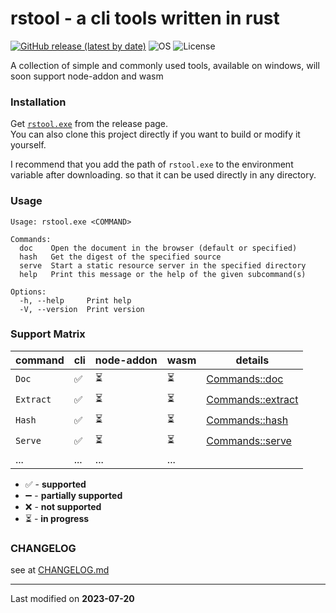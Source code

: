 # rstool - a cli tools written in rust

[![GitHub release (latest by date)](https://img.shields.io/github/v/release/lopo12123/rstool)](https://github.com/lopo12123/rstool/releases/latest)
![OS](https://img.shields.io/badge/os-windows-orange)
![License](https://img.shields.io/github/license/lopo12123/rstool)

A collection of simple and commonly used tools, available on windows, will soon support node-addon and wasm

### Installation

Get [`rstool.exe`](https://github.com/lopo12123/rstool/releases/latest) from the release page.  
You can also clone this project directly if you want to build or modify it yourself.

I recommend that you add the path of `rstool.exe` to the environment variable after downloading.
so that it can be used directly in any directory.

### Usage

```
Usage: rstool.exe <COMMAND>                                       
                                                                  
Commands:                                                         
  doc    Open the document in the browser (default or specified)  
  hash   Get the digest of the specified source                   
  serve  Start a static resource server in the specified directory
  help   Print this message or the help of the given subcommand(s)
                                                                  
Options:                                                          
  -h, --help     Print help                                       
  -V, --version  Print version  
```

### Support Matrix

| command   | cli | node-addon | wasm | details                                      |
|-----------|-----|------------|------|----------------------------------------------|
| `Doc`     | ✅   | ⏳          | ⏳    | [Commands::doc](./src/doc/README.md)         |
| `Extract` | ✅   | ⏳          | ⏳    | [Commands::extract](./src/extract/README.md) |
| `Hash`    | ✅   | ⏳          | ⏳    | [Commands::hash](./src/hash/README.md)       |
| `Serve`   | ✅   | ⏳          | ⏳    | [Commands::serve](./src/serve/README.md)     |
| ...       | ... | ...        | ...  ||

- ✅ - **supported**
- ➖ - **partially supported**
- ❌ - **not supported**
- ⏳ - **in progress**

### CHANGELOG

see at [CHANGELOG.md](./CHANGELOG.md)

---

Last modified on **2023-07-20**